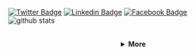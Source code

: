 [![Twitter Badge](https://img.shields.io/badge/-Robson_Gomes-1ca0f1?style=flat-square&logo=twitter&logoColor=white&link=https://twitter.com/_rob_ec)](https://twitter.com/_rob_ec)
[![Linkedin Badge](https://img.shields.io/badge/-Robson_Gomes-blue?style=flat-square&logo=Linkedin&logoColor=white&link=https://www.linkedin.com/in/robson-m-gomes//)](https://www.linkedin.com/in/robson-m-gomes/)
[![Facebook  Badge](https://img.shields.io/badge/Facebook-%231877F2.svg?&style=flat-square&logo=facebook&logoColor=white)](https://facebook.com/rob.in.draft)
<br />
![github stats](https://github-readme-stats.vercel.app/api?username=rob-ec&show_icons=true)

<br />

<details align="center">

<summary> <b> More </b></summary>


<p><small>Get in touch: </small><br />
  <a href="mailto:robson.mesquita56@gmail.com">
    <img
         src="https://img.shields.io/badge/-Robson_Gomes-c14438?style=flat-square&logo=Gmail&logoColor=white&link=mailto:robson.mesquita56@gmail.com"     
         alt="robson.mesquita56@gmail.com"
    />
  </a>
</p>

<b>My stack:</b>
<p> Frontend:<br />
  <img 
       src="https://img.shields.io/badge/-HTML5-E34F26?style=flat-square&logo=html5&logoColor=FFFFFF"
       alt="HTML5"
  />
  <img 
       src="https://img.shields.io/badge/-CSS3-1572B6?style=flat-square&logo=css3"
       alt="CSS3"
  />
  <img
       src="https://img.shields.io/badge/-JavaScript-F7DF1E?style=flat-square&logo=javascript&logoColor=FFFFFF"
       alt="JavaScript"
  />
  <img
       src="https://img.shields.io/badge/-React-%23282C34?style=flat-square&logo=react"
       alt="React"
  />
  <img
       src="https://img.shields.io/badge/-jQuery-0769AD?style=flat-square&logo=jquery"
       alt="jQuery"
  />
</p>
<p> OS:<br />
  <img 
       src="http://img.shields.io/badge/-Windows-0078D6?style=flat-square&logo=windows&logoColor=ffffff"
       alt="Windows"
  />
  <img 
       src="http://img.shields.io/badge/-Arch_Linux-1793D1?style=flat-square&logo=arch-linux&logoColor=ffffff"
       alt="Arch Linux"
  />
  <img 
       src="http://img.shields.io/badge/-Debian-A81D33?style=flat-square&logo=debian&logoColor=ffffff"
       alt="Debian"
  />
</p>

<p> Others:<br />
  <img 
       src="http://img.shields.io/badge/-VS%20Code-007ACC?style=flat-square&logo=visual-studio-code&logoColor=ffffff"
       alt="VS Code"
  />
  <img
       src="https://img.shields.io/badge/-Docker-black?style=flat-square&logo=docker"
       alt="Docker"
  />
  <img
       src="https://img.shields.io/badge/-Git-%23F05032?style=flat-square&logo=git&logoColor=%23ffffff"
       alt="Git"
  />
  <img 
       src="https://img.shields.io/badge/-GitHub-181717?style=flat-square&logo=github"
       alt="GitHub"
  />
</p>
</details>
